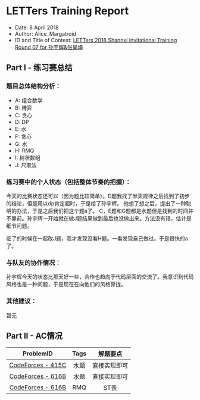 # LETTers Training Report

- Date: 8 April 2018
- Author: Alice_Margatroid
- ID and Title of Contest: [LETTers 2018 Shannxi Invitational Training Round 07 for 孙宇辉&张昊坤](https://vjudge.net/contest/221157)

## Part I - 练习赛总结

### 题目总体结构分析：

- A: 组合数学
- B: 博弈
- C: 贪心
- D: DP
- E: 水
- F: 贪心
- G: 水
- H: RMQ
- I: 树状数组
- J: 尺取法


### 练习赛中的个人状态（包括整体节奏的把握）：

今天的比赛状态还可以（因为题比较简单）。D题我找了半天规律之后找到了初步的结论，但是用以dp肯定超时，于是给了孙宇辉。
他想了想之后，提出了一种聪明的办法，于是之后我们把这个题a了。
C，E题和G题都是水题但是找到的时间并不靠前。孙宇辉一开始就在做J题结果做到最后也没做出来。方法没有错，估计是细节问题。

临了的时候在一起改J题，我才发现没看H题。一看发现自己做过。于是很快的a了。

### 与队友的协作情况：

孙宇辉今天的状态比那天好一些，合作也趋向于代码层面的交流了。我意识到代码风格也是一种问题，于是现在在向他们的风格靠拢。


### 其他建议：

暂无

## Part II - AC情况
| ProblemID | Tags | 解题要点 | 
| :-: | :-: | :-: | 
| [CodeForces - 415C](https://vjudge.net/contest/221157#problem/C) | 水题 | 直接实现即可 | 
| [CodeForces - 616B](https://vjudge.net/contest/221157#problem/E) | 水题 | 直接实现即可 | 
| [CodeForces - 616B](https://vjudge.net/contest/221157#problem/H) | RMQ | ST表 | 


